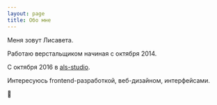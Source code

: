 ```yaml
---
layout: page
title: Обо мне
---
```


Меня зовут Лисавета.

Работаю верстальщиком начиная с октября 2014. 

С октября 2016 в [als-studio].

Интересуюсь frontend-разработкой, веб-дизайном, интерфейсами.

🐼

[als-studio]:http://als-studio.ru